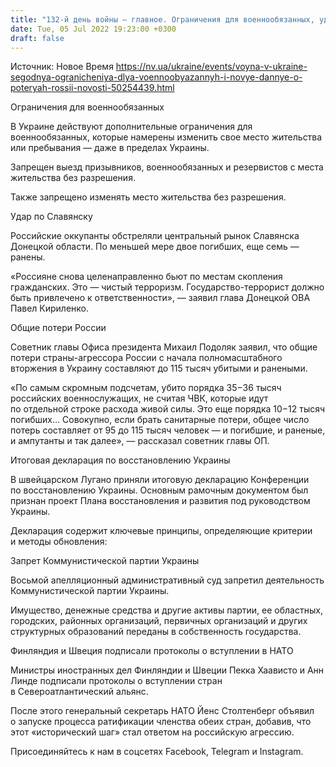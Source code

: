```yaml
---
title: "132-й день войны — главное. Ограничения для военнообязанных, удар РФ по Славянску, новые данные о потерях агрессора"
date: Tue, 05 Jul 2022 19:23:00 +0300
draft: false
---
```

Источник: Новое Время https://nv.ua/ukraine/events/voyna-v-ukraine-segodnya-ogranicheniya-dlya-voennoobyazannyh-i-novye-dannye-o-poteryah-rossii-novosti-50254439.html


Ограничения для военнообязанных

В Украине действуют дополнительные ограничения для военнообязанных, которые намерены изменить свое место жительства или пребывания — даже в пределах Украины.

Запрещен выезд призывников, военнообязанных и резервистов с места жительства без разрешения.

Также запрещено изменять место жительства без разрешения.

Удар по Славянску

Российские оккупанты обстреляли центральный рынок Славянска Донецкой области. По меньшей мере двое погибших, еще семь — ранены.

«Россияне снова целенаправленно бьют по местам скопления гражданских. Это — чистый терроризм. Государство-террорист должно быть привлечено к ответственности», — заявил глава Донецкой ОВА Павел Кириленко.

Общие потери России

Советник главы Офиса президента Михаил Подоляк заявил, что общие потери страны-агрессора России с начала полномасштабного вторжения в Украину составляют до 115 тысяч убитыми и ранеными.

«По самым скромным подсчетам, убито порядка 35−36 тысяч российских военнослужащих, не считая ЧВК, которые идут по отдельной строке расхода живой силы. Это еще порядка 10−12 тысяч погибших… Совокупно, если брать санитарные потери, общее число потерь составляет от 95 до 115 тысяч человек — и погибшие, и раненые, и ампутанты и так далее», — рассказал советник главы ОП.

Итоговая декларация по восстановлению Украины

В швейцарском Лугано приняли итоговую декларацию Конференции по восстановлению Украины. Основным рамочным документом был признан проект Плана восстановления и развития под руководством Украины.

Декларация содержит ключевые принципы, определяющие критерии и методы обновления:

Запрет Коммунистической партии Украины

Восьмой апелляционный административный суд запретил деятельность Коммунистической партии Украины.

Имущество, денежные средства и другие активы партии, ее областных, городских, районных организаций, первичных организаций и других структурных образований переданы в собственность государства.

Финляндия и Швеция подписали протоколы о вступлении в НАТО

Министры иностранных дел Финляндии и Швеции Пекка Хаависто и Анн Линде подписали протоколы о вступлении стран в Североатлантический альянс.

После этого генеральный секретарь НАТО Йенс Столтенберг объявил о запуске процесса ратификации членства обеих стран, добавив, что этот «исторический шаг» стал ответом на российскую агрессию.

Присоединяйтесь к нам в соцсетях Facebook, Telegram и Instagram.
